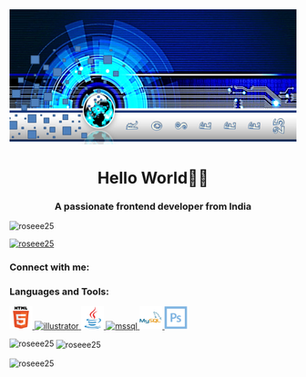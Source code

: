 <img src="https://github.com/roseee25/roseee25/blob/main/ROSEEE25.png?raw=true">

<h1 align="center">Hello World👋😄</h1>
<h3 align="center">A passionate frontend developer from India</h3>

<p align="left"> <img src="https://komarev.com/ghpvc/?username=roseee25&label=Profile%20views&color=0e75b6&style=flat" alt="roseee25" /> </p>

<p align="left"> <a href="https://github.com/ryo-ma/github-profile-trophy"><img src="https://github-profile-trophy.vercel.app/?username=roseee25" alt="roseee25" /></a> </p>

<h3 align="left">Connect with me:</h3>
<p align="left">
</p>

<h3 align="left">Languages and Tools:</h3>
<p align="left"> <a href="https://www.w3.org/html/" target="_blank" rel="noreferrer"> <img src="https://raw.githubusercontent.com/devicons/devicon/master/icons/html5/html5-original-wordmark.svg" alt="html5" width="40" height="40"/> </a> <a href="https://www.adobe.com/in/products/illustrator.html" target="_blank" rel="noreferrer"> <img src="https://www.vectorlogo.zone/logos/adobe_illustrator/adobe_illustrator-icon.svg" alt="illustrator" width="40" height="40"/> </a> <a href="https://www.java.com" target="_blank" rel="noreferrer"> <img src="https://raw.githubusercontent.com/devicons/devicon/master/icons/java/java-original.svg" alt="java" width="40" height="40"/> </a> <a href="https://www.microsoft.com/en-us/sql-server" target="_blank" rel="noreferrer"> <img src="https://www.svgrepo.com/show/303229/microsoft-sql-server-logo.svg" alt="mssql" width="40" height="40"/> </a> <a href="https://www.mysql.com/" target="_blank" rel="noreferrer"> <img src="https://raw.githubusercontent.com/devicons/devicon/master/icons/mysql/mysql-original-wordmark.svg" alt="mysql" width="40" height="40"/> </a> <a href="https://www.photoshop.com/en" target="_blank" rel="noreferrer"> <img src="https://raw.githubusercontent.com/devicons/devicon/master/icons/photoshop/photoshop-line.svg" alt="photoshop" width="40" height="40"/> </a> </p>

<p><img align="left" src="https://github-readme-stats.vercel.app/api/top-langs?username=roseee25&show_icons=true&locale=en&layout=compact" alt="roseee25" /></p>

<p>&nbsp;<img align="center" src="https://github-readme-stats.vercel.app/api?username=roseee25&show_icons=true&locale=en" alt="roseee25" /></p>

<p><img align="center" src="https://github-readme-streak-stats.herokuapp.com/?user=roseee25&" alt="roseee25" /></p>



